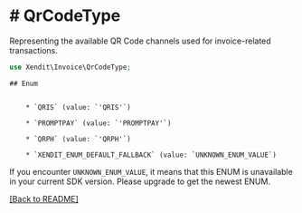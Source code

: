 # # QrCodeType
Representing the available QR Code channels used for invoice-related transactions.

```php
use Xendit\Invoice\QrCodeType;
```


    ## Enum

    
        * `QRIS` (value: `'QRIS'`)
    
        * `PROMPTPAY` (value: `'PROMPTPAY'`)
    
        * `QRPH` (value: `'QRPH'`)
    
        * `XENDIT_ENUM_DEFAULT_FALLBACK` (value: `UNKNOWN_ENUM_VALUE`)

If you encounter `UNKNOWN_ENUM_VALUE`, it means that this ENUM is unavailable in your current SDK version. Please upgrade to get the newest ENUM.

[[Back to README]](../../README.md)
